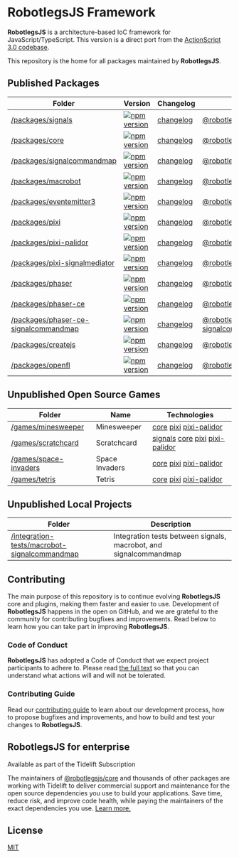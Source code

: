 # RobotlegsJS Framework

**RobotlegsJS** is a architecture-based IoC framework for JavaScript/TypeScript. This
version is a direct port from the [ActionScript 3.0 codebase](https://github.com/robotlegs/robotlegs-framework).

This repository is the home for all packages maintained by **RobotlegsJS**.

## Published Packages

| Folder | Version | Changelog | Package |
| ------ | ------- | --------- | ------- |
| [/packages/signals](./packages/signals/) | [![npm version](https://badge.fury.io/js/%40robotlegsjs%2Fsignals.svg)](https://badge.fury.io/js/%40robotlegsjs%2Fsignals) | [changelog](./packages/signals/CHANGELOG.md) | [@robotlegsjs/signals](https://www.npmjs.com/package/@robotlegsjs/signals) |
| [/packages/core](./packages/core/) | [![npm version](https://badge.fury.io/js/%40robotlegsjs%2Fcore.svg)](https://badge.fury.io/js/%40robotlegsjs%2Fcore) | [changelog](./packages/core/CHANGELOG.md) | [@robotlegsjs/core](https://www.npmjs.com/package/@robotlegsjs/core) |
| [/packages/signalcommandmap](./packages/signalcommandmap/) | [![npm version](https://badge.fury.io/js/%40robotlegsjs%2Fsignalcommandmap.svg)](https://badge.fury.io/js/%40robotlegsjs%2Fsignalcommandmap) | [changelog](./packages/signalcommandmap/CHANGELOG.md) | [@robotlegsjs/signalcommandmap](https://www.npmjs.com/package/@robotlegsjs/signalcommandmap) |
| [/packages/macrobot](./packages/macrobot/) | [![npm version](https://badge.fury.io/js/%40robotlegsjs%2Fmacrobot.svg)](https://badge.fury.io/js/%40robotlegsjs%2Fmacrobot) | [changelog](./packages/macrobot/CHANGELOG.md) | [@robotlegsjs/macrobot](https://www.npmjs.com/package/@robotlegsjs/macrobot) |
| [/packages/eventemitter3](./packages/eventemitter3/) | [![npm version](https://badge.fury.io/js/%40robotlegsjs%2Feventemitter3.svg)](https://badge.fury.io/js/%40robotlegsjs%2Feventemitter3) | [changelog](./packages/eventemitter3/CHANGELOG.md) | [@robotlegsjs/eventemitter3](https://www.npmjs.com/package/@robotlegsjs/eventemitter3) |
| [/packages/pixi](./packages/pixi/) | [![npm version](https://badge.fury.io/js/%40robotlegsjs%2Fpixi.svg)](https://badge.fury.io/js/%40robotlegsjs%2Fpixi) | [changelog](./packages/pixi/CHANGELOG.md) | [@robotlegsjs/pixi](https://www.npmjs.com/package/@robotlegsjs/pixi) |
| [/packages/pixi-palidor](./packages/pixi-palidor/) | [![npm version](https://badge.fury.io/js/%40robotlegsjs%2Fpixi-palidor.svg)](https://badge.fury.io/js/%40robotlegsjs%2Fpixi-palidor) | [changelog](./packages/pixi-palidor/CHANGELOG.md) | [@robotlegsjs/pixi-palidor](https://www.npmjs.com/package/@robotlegsjs/pixi-palidor) |
| [/packages/pixi-signalmediator](./packages/pixi-signalmediator/) | [![npm version](https://badge.fury.io/js/%40robotlegsjs%2Fpixi-signalmediator.svg)](https://badge.fury.io/js/%40robotlegsjs%2Fpixi-signalmediator) | [changelog](./packages/pixi-signalmediator/CHANGELOG.md) | [@robotlegsjs/pixi-signalmediator](https://www.npmjs.com/package/@robotlegsjs/pixi-signalmediator) |
| [/packages/phaser](./packages/phaser/) | [![npm version](https://badge.fury.io/js/%40robotlegsjs%2Fphaser.svg)](https://badge.fury.io/js/%40robotlegsjs%2Fphaser) | [changelog](./packages/phaser/CHANGELOG.md) | [@robotlegsjs/phaser](https://www.npmjs.com/package/@robotlegsjs/phaser) |
| [/packages/phaser-ce](./packages/phaser-ce/) | [![npm version](https://badge.fury.io/js/%40robotlegsjs%2Fphaser-ce.svg)](https://badge.fury.io/js/%40robotlegsjs%2Fphaser-ce) | [changelog](./packages/phaser-ce/CHANGELOG.md) | [@robotlegsjs/phaser-ce](https://www.npmjs.com/package/@robotlegsjs/phaser-ce) |
| [/packages/phaser-ce-signalcommandmap](./packages/phaser-ce-signalcommandmap/) | [![npm version](https://badge.fury.io/js/%40robotlegsjs%2Fphaser-ce-signalcommandmap.svg)](https://badge.fury.io/js/%40robotlegsjs%2Fphaser-ce-signalcommandmap) | [changelog](./packages/phaser-ce-signalcommandmap/CHANGELOG.md) | [@robotlegsjs/phaser-ce-signalcommandmap](https://www.npmjs.com/package/@robotlegsjs/phaser-ce-signalcommandmap) |
| [/packages/createjs](./packages/createjs/) | [![npm version](https://badge.fury.io/js/%40robotlegsjs%2Fcreatejs.svg)](https://badge.fury.io/js/%40robotlegsjs%2Fcreatejs) | [changelog](./packages/createjs/CHANGELOG.md) | [@robotlegsjs/createjs](https://www.npmjs.com/package/@robotlegsjs/createjs) |
| [/packages/openfl](./packages/openfl/) | [![npm version](https://badge.fury.io/js/%40robotlegsjs%2Fopenfl.svg)](https://badge.fury.io/js/%40robotlegsjs%2Fopenfl) | [changelog](./packages/openfl/CHANGELOG.md) | [@robotlegsjs/openfl](https://www.npmjs.com/package/@robotlegsjs/openfl) |

## Unpublished Open Source Games

| Folder | Name | Technologies |
| ------ | ---- | ------------ |
| [/games/minesweeper](./games/minesweeper/) | Minesweeper | [core](./packages/core/) [pixi](./packages/pixi/) [pixi-palidor](./packages/pixi-palidor/) |
| [/games/scratchcard](./games/scratchcard/) | Scratchcard | [signals](./packages/signals/) [core](./packages/core/) [pixi](./packages/pixi/) [pixi-palidor](./packages/pixi-palidor/) |
| [/games/space-invaders](./games/space-invaders/) | Space Invaders | [core](./packages/core/) [pixi](./packages/pixi/) [pixi-palidor](./packages/pixi-palidor/) |
| [/games/tetris](./games/tetris/) | Tetris | [core](./packages/core/) [pixi](./packages/pixi/) [pixi-palidor](./packages/pixi-palidor/) |

## Unpublished Local Projects

| Folder | Description |
| ------ | ----------- |
| [/integration-tests/macrobot-signalcommandmap](./integration-tests/macrobot-signalcommandmap/) | Integration tests between signals, macrobot, and signalcommandmap |

## Contributing

The main purpose of this repository is to continue evolving **RobotlegsJS** core and plugins, making them faster and easier to use. Development of **RobotlegsJS** happens in the open on GitHub, and we are grateful to the community for contributing bugfixes and improvements. Read below to learn how you can take part in improving **RobotlegsJS**.

### Code of Conduct

**RobotlegsJS** has adopted a Code of Conduct that we expect project participants to adhere to. Please read [the full text](https://github.com/RobotlegsJS/RobotlegsJS-Framework/tree/master/.github/CODE_OF_CONDUCT.md) so that you can understand what actions will and will not be tolerated.

### Contributing Guide

Read our [contributing guide](https://github.com/RobotlegsJS/RobotlegsJS-Framework/tree/master/.github/CONTRIBUTING.md) to learn about our development process, how to propose bugfixes and improvements, and how to build and test your changes to **RobotlegsJS**.

## RobotlegsJS for enterprise

Available as part of the Tidelift Subscription

The maintainers of [@robotlegsjs/core](https://github.com/RobotlegsJS/RobotlegsJS) and thousands of other packages are working with Tidelift to deliver commercial support and maintenance for the open source dependencies you use to build your applications. Save time, reduce risk, and improve code health, while paying the maintainers of the exact dependencies you use. [Learn more.](https://tidelift.com/subscription/pkg/npm-robotlegsjs-core?utm_source=npm-robotlegsjs-core&utm_medium=referral&utm_campaign=enterprise&utm_term=repo)

## License

[MIT](LICENSE)
